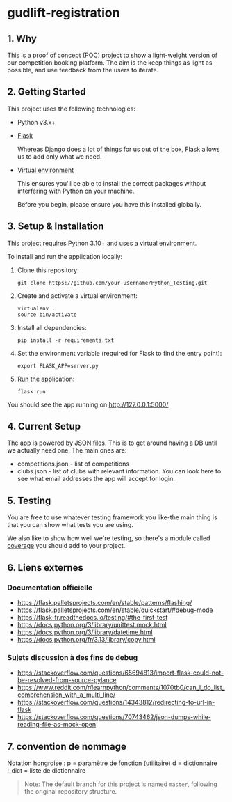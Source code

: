# gudlift-registration

## 1. Why
This is a proof of concept (POC) project to show a light-weight version of our competition booking platform. The aim is the keep things as light as possible, and use feedback from the users to iterate.


## 2. Getting Started

This project uses the following technologies:

* Python v3.x+

* [Flask](https://flask.palletsprojects.com/en/1.1.x/)

    Whereas Django does a lot of things for us out of the box, Flask allows us to add only what we need. 
    

* [Virtual environment](https://virtualenv.pypa.io/en/stable/installation.html)

    This ensures you'll be able to install the correct packages without interfering with Python on your machine.

    Before you begin, please ensure you have this installed globally. 


## 3. Setup & Installation

This project requires Python 3.10+ and uses a virtual environment.

To install and run the application locally:

1. Clone this repository:
   ```
   git clone https://github.com/your-username/Python_Testing.git
   ```

2. Create and activate a virtual environment:
    ```
    virtualenv .
    source bin/activate
    ```

3. Install all dependencies:
    ```
    pip install -r requirements.txt
    ```

4. Set the environment variable (required for Flask to find the entry point):
    ```
    export FLASK_APP=server.py
    ```

5. Run the application:
    ```
    flask run
    ```

You should see the app running on http://127.0.0.1:5000/

## 4. Current Setup

The app is powered by [JSON files](https://www.tutorialspoint.com/json/json_quick_guide.htm). This is to get around having a DB until we actually need one. The main ones are:
    
* competitions.json - list of competitions
* clubs.json - list of clubs with relevant information. You can look here to see what email addresses the app will accept for login.

## 5. Testing

You are free to use whatever testing framework you like-the main thing is that you can show what tests you are using.

We also like to show how well we're testing, so there's a module called 
[coverage](https://coverage.readthedocs.io/en/coverage-5.1/) you should add to your project.


## 6. Liens externes

### Documentation officielle
- https://flask.palletsprojects.com/en/stable/patterns/flashing/
- https://flask.palletsprojects.com/en/stable/quickstart/#debug-mode
- https://flask-fr.readthedocs.io/testing/#the-first-test
- https://docs.python.org/3/library/unittest.mock.html
- https://docs.python.org/3/library/datetime.html
- https://docs.python.org/fr/3.13/library/copy.html




### Sujets discussion à des fins de debug
- https://stackoverflow.com/questions/65694813/import-flask-could-not-be-resolved-from-source-pylance
- https://www.reddit.com/r/learnpython/comments/1070tb0/can_i_do_list_comprehension_with_a_multi_line/
- https://stackoverflow.com/questions/14343812/redirecting-to-url-in-flask
- https://stackoverflow.com/questions/70743462/json-dumps-while-reading-file-as-mock-open

## 7. convention de nommage

Notation hongroise : 
p = paramètre de fonction (utilitaire)
d = dictionnaire
l_dict = liste de dictionnaire


>  Note: The default branch for this project is named `master`, following the original repository structure.


